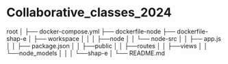 # Collaborative_classes_2024

root
│
├── docker-compose.yml
├── dockerfile-node
├── dockerfile-shap-e
│
├── workspace
│   │
│   ├──node
│   │   └── node-src
│   │       ├── app.js
│   │       ├── package.json
│   │       ├──public
│   │       ├──routes
│   │       ├──views
│   │       └──node_models
│   │
│   └──shap-e
│
└── README.md

